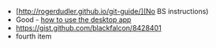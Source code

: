 * [http://rogerdudler.github.io/git-guide/](No BS instructions)
* Good - [how to use the desktop app](http://docsbeta.pinegrow.com/host-html-website-github-pages-free/)
* https://gist.github.com/blackfalcon/8428401
* fourth item
